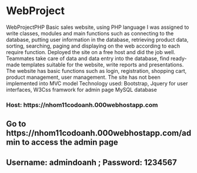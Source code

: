 # WebProject
WebProjectPHP
Basic sales website, using PHP language
I was assigned to write classes, modules and main functions such as connecting to the database, putting user information in the database, retrieving product data, sorting, searching, paging and displaying on the web according to each require function. Deployed the site on a free host and did the job well.
Teammates take care of data and data entry into the database, find ready-made templates suitable for the website, write reports and presentations.
The website has basic functions such as login, registration, shopping cart, product management, user management. The site has not been implemented into MVC model
Technology used:
 Bootstrap, Jquery for user interfaces, W3Css framwork for admin page
 MySQL database
 
<h3> Host: https://nhom11codoanh.000webhostapp.com </h3>
<h2> Go to https://nhom11codoanh.000webhostapp.com/admin to access the admin page </h2> 
<h2> Username: admindoanh ; Password: 1234567 </h2>
